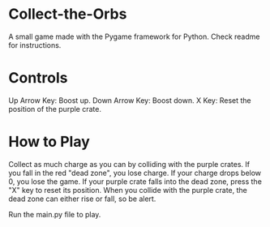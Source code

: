 # Collect-the-Orbs
A small game made with the Pygame framework for Python. Check readme for instructions.

# Controls
Up Arrow Key: Boost up.
Down Arrow Key: Boost down.
X Key: Reset the position of the purple crate.

# How to Play
Collect as much charge as you can by colliding with the purple crates.
If you fall in the red "dead zone", you lose charge.
If your charge drops below 0, you lose the game.
If your purple crate falls into the dead zone, press the "X" key to reset its position.
When you collide with the purple crate, the dead zone can either rise or fall, so be alert.

Run the main.py file to play.
